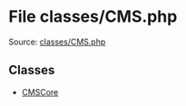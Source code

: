 File classes/CMS.php
=========

Source: [classes/CMS.php](https://github.com/PrestaShop/PrestaShop/blob/1.5.0.2/classes/CMS.php)


Classes
-------

* [CMSCore](class.CMSCore.md)

